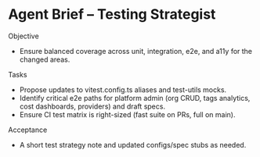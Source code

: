 # Agent Brief – Testing Strategist

Objective
- Ensure balanced coverage across unit, integration, e2e, and a11y for the changed areas.

Tasks
- Propose updates to vitest.config.ts aliases and test-utils mocks.
- Identify critical e2e paths for platform admin (org CRUD, tags analytics, cost dashboards, providers) and draft specs.
- Ensure CI test matrix is right-sized (fast suite on PRs, full on main).

Acceptance
- A short test strategy note and updated configs/spec stubs as needed.

